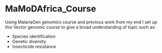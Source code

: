 # MaMoDAfrica_Course
Using MalariaGen genomics course and previous work from my end I set up this Vector genomic course to give a broad understanding of topic such as:
 - Species identification
 - Genetic diversity
 - Insecticide resistance

